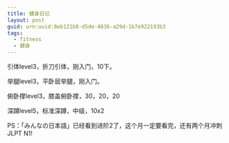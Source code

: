 ```yaml
---
title: 健身日记
layout: post
guid: urn:uuid:8eb121b8-d5de-4836-a29d-1b7e922193b3
tags: 
  - fitness
  - 健身
---
```


引体level3，折刀引体，刚入门，10下。

举腿level3，平卧屈举腿，刚入门。

俯卧撑level3，膝盖俯卧撑，30，20，20

深蹲level5，标准深蹲，中级，10x2

PS：「みんなの日本語」已经看到进阶2了，这个月一定要看完，还有两个月冲刺JLPT N1!

